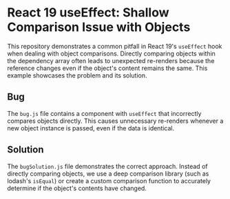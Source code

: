 # React 19 useEffect: Shallow Comparison Issue with Objects

This repository demonstrates a common pitfall in React 19's `useEffect` hook when dealing with object comparisons.  Directly comparing objects within the dependency array often leads to unexpected re-renders because the reference changes even if the object's content remains the same.  This example showcases the problem and its solution.

## Bug
The `bug.js` file contains a component with `useEffect` that incorrectly compares objects directly. This causes unnecessary re-renders whenever a new object instance is passed, even if the data is identical.

## Solution
The `bugSolution.js` file demonstrates the correct approach.  Instead of directly comparing objects, we use a deep comparison library (such as lodash's `isEqual`) or create a custom comparison function to accurately determine if the object's contents have changed.
